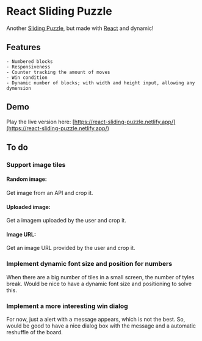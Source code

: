 # React Sliding Puzzle

Another [Sliding Puzzle](https://en.wikipedia.org/wiki/Sliding_puzzle), but made with [React](https://reactjs.org/) and dynamic!


## Features

    - Numbered blocks
    - Responsiveness
    - Counter tracking the amount of moves
    - Win condition
    - Dynamic number of blocks; with width and height input, allowing any dymension

## Demo
Play the live version here: [https://react-sliding-puzzle.netlify.app/](https://react-sliding-puzzle.netlify.app/)

## To do

### Support image tiles
#### Random image:
Get image from an API and crop it.
#### Uploaded image:
Get a imagem uploaded by the user and crop it.
#### Image URL:
Get an image URL provided by the user and crop it.


### Implement dynamic font size and position for numbers
When there are a big number of tiles in a small screen, the number of tyles break. Would be nice to have a dynamic font size and positioning to solve this.


### Implement a more interesting win dialog
For now, just a alert with a message appears, which is not the best. So, would be good to have a nice dialog box with the message and a automatic reshuffle of the board.

